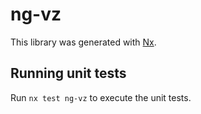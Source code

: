 # ng-vz

This library was generated with [Nx](https://nx.dev).

## Running unit tests

Run `nx test ng-vz` to execute the unit tests.
